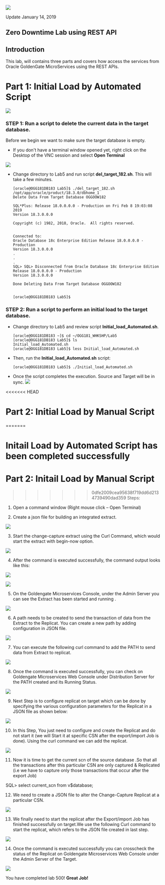 ![](images/500/Lab500_1.PNG)

Update January 14, 2019

## Zero Downtime Lab using REST API
## Introduction

This lab, will contains three parts and covers how access the services from Oracle GoldenGate MicroServices using the REST APIs. 
# Part 1: Initial Load by Automated Script
![](images/500/Lab800_Part1.png)

### **STEP 1**: Run a script to delete the current data in the target database.

Before we begin we want to make sure the target database is empty.

-	If you don't have a terminal window opened yet, right click on the Desktop of the VNC session and select **Open Terminal**

![](images/common/open_terminal.png)

-   Change directory to Lab5 and run script **del_target_182.sh**.  This will take a few minutes.

		[oracle@OGG181DB183 Lab5]$ ./del_target_182.sh 
		/opt/app/oracle/product/18.3.0/dbhome_1
		Delete Data From Target Database OGGOOW182

		SQL*Plus: Release 18.0.0.0.0 - Production on Fri Feb 8 19:03:08 2019
		Version 18.3.0.0.0

		Copyright (c) 1982, 2018, Oracle.  All rights reserved.


		Connected to:
		Oracle Database 18c Enterprise Edition Release 18.0.0.0.0 - Production
		Version 18.3.0.0.0
		.
		.
		.
		SQL> SQL> Disconnected from Oracle Database 18c Enterprise Edition Release 18.0.0.0.0 - Production
		Version 18.3.0.0.0

		Done Deleting Data From Target Database OGGOOW182


		[oracle@OGG181DB183 Lab5]$ 


### **STEP 2**: Run a script to perform an initial load to the target database.

-   Change directory to Lab5 and review script **Initial_load_Automated.sh**.

        [oracle@OGG181DB183 ~]$ cd ~/OGG181_WHKSHP/Lab5
		[oracle@OGG181DB183 Lab5]$ ls
		Initial_load_Automated.sh
		[oracle@OGG181DB183 Lab5]$ less Initial_load_Automated.sh

-   Then, run the **Initial_load_Automated.sh** script:

		[oracle@OGG181DB183 Lab5]$ ./Initial_load_Automated.sh 

-   Once the script completes the execution. Source and Target will be in sync.
![](images/500/m9.PNG)

<<<<<<< HEAD
# Part 2: Initial Load by Manual Script
=======

Initail Load by Automated Script has been completed successfully 
=============================================================================================

# Part 2: Initail Load by Manual Script
>>>>>>> 0dfe2009cea95638f719dd6d2134739490dad359
Steps:
1. Open a command window (Right mouse click – Open Terminal)

2. Create a json file for building an integrated extract.

![](images/500/extract_add.PNG)

3. Start the change-capture extract using the Curl Command, which would start the extract with begin-now option.

![](images/500/2.PNG)

4. After the command is executed successfully, the command output looks like this:

![](images/500/3.PNG)

![](images/500/4.PNG)

5. On the Goldengate Microservices Console, under the Admin Server you can see the Extract has been started and running .

![](images/500/4.PNG)

6. A path needs to be  created to send the transaction of data from the Extract to the Replicat. You can create a new path by adding configuration  in JSON file.

![](images/500/5.PNG)

7. You can execute the following curl command to add the PATH to send data from Extract to replicat.

![](images/500/6.PNG)

8. Once the command is executed successfully, you can check on Goldengate Microservices Web Console under Distribution Server for the PATH created  and its Running Status.

![](images/500/7.PNG)

9. Next Step is to configure replicat on target which can be done by specifying the various configuration parameters for the Replicat in a JSON file as shown below:

![](images/500/8.PNG)

10. In this Step, You just need to configure and create the Replicat and do not start it (we will Start it at specific CSN after the export/import Job is done). Using the curl command we can add the replicat.

![](images/500/9.PNG)

11. Now it is time to get the current scn of the source database .So that all the  transactions after this particular CSN are only captured & Replicated (i.e we have to capture only those transactions that occur after the export Job)

SQL> select current_scn from v$database;

12. We need to create a JSON file to alter the Change-Capture Replicat at a particular CSN.

![](images/500/10.PNG)

13. We finally need to start the replicat after the Export/import Job has finished successfully on target.We use the following Curl command to start the replicat, which refers to the JSON file created in last step.

![](images/500/11.PNG)

14. Once the command is executed successfully you can crosscheck the status of the Replicat on Goldengate Microservices Web Console under the Admin Server of the Target.

![](images/500/12.PNG)


You have completed lab 500!   **Great Job!**